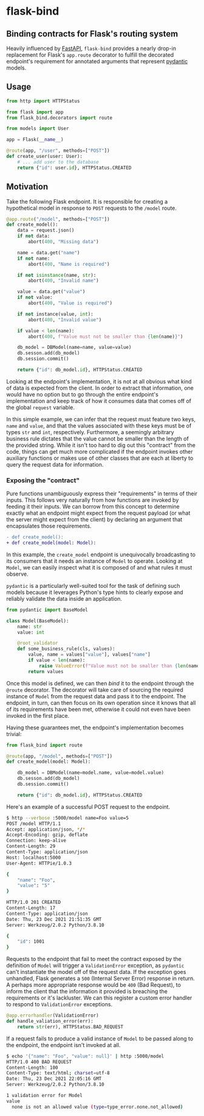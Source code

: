 # flask-bind

## Binding contracts for Flask's routing system

Heavily influenced by [FastAPI](https://fastapi.tiangolo.com/), `flask-bind` provides a nearly
drop-in replacement for Flask's `app.route` decorator to fulfill the decorated endpoint's
requirement for annotated arguments that represent [pydantic](https://pydantic-docs.helpmanual.io/)
models.

## Usage

```python
from http import HTTPStatus

from flask import app
from flask_bind.decorators import route

from models import User

app = Flask(__name__)

@route(app, "/user", methods=["POST"])
def create_user(user: User):
    # ... add user to the database
    return {"id": user.id}, HTTPStatus.CREATED
```

## Motivation

Take the following Flask endpoint. It is responsible for creating a hypothetical model in response to
`POST` requests to the `/model` route.

```python
@app.route("/model", methods=["POST"])
def create_model():
    data = request.json()
    if not data:
        abort(400, "Missing data")

    name = data.get("name")
    if not name:
        abort(400, "Name is required")

    if not isinstance(name, str):
        abort(400, "Invalid name")

    value = data.get("value")
    if not value:
        abort(400, "Value is required")

    if not instance(value, int):
        abort(400, "Invalid value")

    if value < len(name):
        abort(400, f"Value must not be smaller than {len(name)}")

    db_model = DBModel(name=name, value=value)
    db.sesson.add(db_model)
    db.session.commit()

    return {"id": db_model.id}, HTTPStatus.CREATED
```

Looking at the endpoint's implementation, it is not at all obvious what kind of data is expected
from the client. In order to extract that information, one would have no option but to go through
the entire endpoint's implementation and keep track of how it consumes data that comes off of the
global `request` variable.

In this simple example, we can infer that the request must feature two keys, `name` and `value`,
and that the values associated with these keys must be of types `str` and `int`, respectively.
Furthermore, a seemingly arbitrary business rule dictates that the value cannot be smaller than
the length of the provided string. While it isn't too hard to dig out this "contract" from the
code, things can get much more complicated if the endpoint invokes other auxiliary functions or
makes use of other classes that are each at liberty to query the request data for information.

### Exposing the "contract"

Pure functions unambiguously express their "requirements" in terms of their inputs. This follows
very naturally from how functions are invoked by feeding it their inputs. We can borrow from this
concept to determine exactly what an endpoint might expect from the request payload (or what the
server might expect from the client) by declaring an argument that encapsulates those requirements.

```diff
- def create_model():
+ def create_model(model: Model):
```

In this example, the `create_model` endpoint is unequivocally broadcasting to its consumers that
it needs an instance of `Model` to operate. Looking at `Model`, we can easily inspect what it is
composed of and what rules it must observe.

`pydantic` is a particularly well-suited tool for the task of defining such models because it
leverages Python's type hints to clearly expose and reliably validate the data inside an
application.

```python
from pydantic import BaseModel

class Model(BaseModel):
    name: str
    value: int

    @root_validator
    def some_business_rule(cls, values):
        value, name = values["value"], values["name"]
        if value < len(name):
            raise ValueError(f"Value must not be smaller than {len(name)}")
        return values
```

Once this model is defined, we can then _bind_ it to the endpoint through the `@route` decorator.
The decorator will take care of sourcing the required instance of `Model` from the request data and
pass it to the endpoint. The endpoint, in turn, can then focus on its own operation since it knows
that all of its requirements have been met, otherwise it could not even have been invoked in the
first place.

Having these guarantees met, the endpoint's implementation becomes trivial:

```python
from flask_bind import route

@route(app, "/model", methods=["POST"])
def create_model(model: Model):

    db_model = DBModel(name=model.name, value=model.value)
    db.sesson.add(db_model)
    db.session.commit()

    return {"id": db_model.id}, HTTPStatus.CREATED
```

Here's an example of a successful POST request to the endpoint.

```bash
$ http --verbose :5000/model name=Foo value=5
POST /model HTTP/1.1
Accept: application/json, */*
Accept-Encoding: gzip, deflate
Connection: keep-alive
Content-Length: 29
Content-Type: application/json
Host: localhost:5000
User-Agent: HTTPie/1.0.3

{
    "name": "Foo",
    "value": "5"
}

HTTP/1.0 201 CREATED
Content-Length: 17
Content-Type: application/json
Date: Thu, 23 Dec 2021 21:51:35 GMT
Server: Werkzeug/2.0.2 Python/3.8.10

{
    "id": 1001
}
```

Requests to the endpoint that fail to meet the contract exposed by the definition of `Model` will
trigger a `ValidationError` exception, as `pydantic` can't instantiate the model off of the request
data. If the exception goes unhandled, Flask generates a `500` (Internal Server Error) response in
return. A perhaps more appropriate response would be `400` (Bad Request), to inform the client
that the information it provided is breaching the requirements or it's lackluster. We can this
register a custom error handler to respond to `ValidationError` exceptions.

```python
@app.errorhandler(ValidationError)
def handle_valiation_error(err):
    return str(err), HTTPStatus.BAD_REQUEST
```

If a request fails to produce a valid instance of `Model` to be passed along to the endpoint, the
endpoint isn't invoked at all.

```bash
$ echo '{"name": "Foo", "value": null}' | http :5000/model
HTTP/1.0 400 BAD REQUEST
Content-Length: 100
Content-Type: text/html; charset=utf-8
Date: Thu, 23 Dec 2021 22:05:16 GMT
Server: Werkzeug/2.0.2 Python/3.8.10

1 validation error for Model
value
  none is not an allowed value (type=type_error.none.not_allowed)
```
